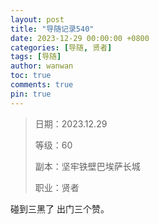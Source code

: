 ```yaml
---
layout: post
title: "导随记录540"
date: 2023-12-29 00:00:00 +0800
categories: [导随, 贤者]
tags: [导随]
author: wanwan
toc: true
comments: true
pin: true
---
```

> 日期：2023.12.29
>
> 等级：60
>
> 副本：坚牢铁壁巴埃萨长城
>
> 职业：贤者

碰到三黑了 出门三个赞。